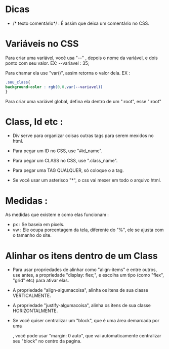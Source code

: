 # Dicas 
- /* texto comentário\*/ : É assim que deixa um comentário no CSS.



# Variáveis no CSS
Para criar uma variável, você usa "--" , depois o nome da variável, e dois ponto com seu valor.
EX: --variavel : 35;

Para chamar ela use "var()", assim retorna o valor dela.
EX :
```css
.sou_class{
background-color : rgb(0,0,var(--variavel))
}
```
Para criar uma variável global, defina ela dentro de um ":root", esse ":root" 


# Class, Id etc :
- Div serve para organizar coisas outras tags para serem mexidos no html.

- Para pegar um ID no CSS, use "#id_name".
-  Para pegar um CLASS no CSS, use ".class_name".
-  Para pegar uma TAG QUALQUER, só coloque o a tag.

- Se você usar um asterisco "\*", o css vai mexer em todo o arquivo html.

# Medidas  :
As medidas que existem e como elas funcionam : 
* px : Se baseia em pixels.
* vw : Ele ocupa porcentagem da tela, diferente do "%", ele se ajusta com o tamanho do site.


# Alinhar os itens dentro de um Class
- Para usar propriedades de alinhar como "align-items" e entre outros, use antes, a propriedade  "display: flex;", e escolha um tipo (como "flex", "grid" etc) para ativar elas.

-  A propriedade "align-algumacoisa", alinha os itens de sua classe VERTICALMENTE.

- A propriedade "justify-algumacoisa", alinha os itens de sua classe HORIZONTALMENTE.

- Se você quiser centralizar um "block", que é uma área demarcada por uma <div>, você pode usar "margin: 0 auto", que vai automaticamente centralizar seu "block" no centro da pagina.
